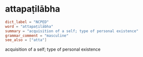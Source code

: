 # attapaṭilābha

``` toml
dict_label = "NCPED"
word = "attapaṭilābha"
summary = "acquisition of a self; type of personal existence"
grammar_comment = "masculine"
see_also = ["atta"]
```

acquisition of a self; type of personal existence

